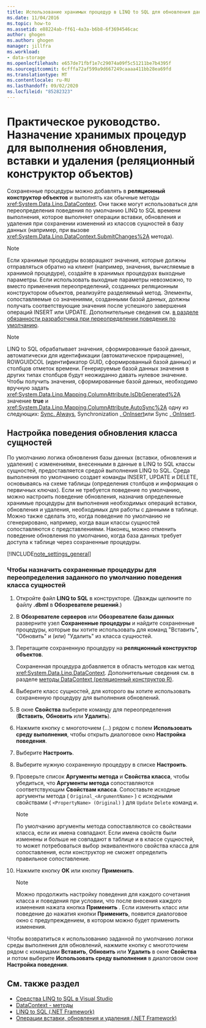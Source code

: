```yaml
---
title: Использование хранимых процедур в LINQ to SQL для обновления данных (реляционный конструктор R)
ms.date: 11/04/2016
ms.topic: how-to
ms.assetid: e88224ab-ff61-4a3a-b6b8-6f3694546cac
author: ghogen
ms.author: ghogen
manager: jillfra
ms.workload:
- data-storage
ms.openlocfilehash: e657de71fbf1e7c29074a09f5c51211be7b4395f
ms.sourcegitcommit: 6cfffa72af599a9d667249caaaa411bb28ea69fd
ms.translationtype: MT
ms.contentlocale: ru-RU
ms.lasthandoff: 09/02/2020
ms.locfileid: "85282323"
---
```

# <a name="how-to-assign-stored-procedures-to-perform-updates-inserts-and-deletes-or-designer"></a>Практическое руководство. Назначение хранимых процедур для выполнения обновления, вставки и удаления (реляционный конструктор объектов)

Сохраненные процедуры можно добавлять в **реляционный конструктор объектов** и выполнять как обычные методы <xref:System.Data.Linq.DataContext>. Они также могут использоваться для переопределения поведения по умолчанию LINQ to SQL времени выполнения, которое выполняет операции вставки, обновления и удаления при сохранении изменений из классов сущностей в базу данных (например, при вызове <xref:System.Data.Linq.DataContext.SubmitChanges%2A> метода).

> [!NOTE]
> Если хранимые процедуры возвращают значения, которые должны отправляться обратно на клиент (например, значения, вычисляемые в хранимой процедуре), создайте в хранимых процедурах выходные параметры. Если использовать выходные параметры невозможно, то вместо применения переопределений, созданных реляционным конструктором объектов, реализуйте разделяемый метод. Элементы, сопоставляемые со значениями, созданными базой данных, должны получать соответствующие значения после успешного завершения операций INSERT или UPDATE. Дополнительные сведения см. [в разделе обязанности разработчика при переопределении поведения по умолчанию](/dotnet/framework/data/adonet/sql/linq/responsibilities-of-the-developer-in-overriding-default-behavior).

> [!NOTE]
> LINQ to SQL обрабатывает значения, сформированные базой данных, автоматически для идентификации (автоматическое приращение), ROWGUIDCOL (идентификатор GUID, сформированный базой данных) и столбцов отметок времени. Генерируемые базой данных значения в других типах столбцов будут неожиданно давать нулевое значение. Чтобы получить значения, сформированные базой данных, необходимо вручную задать <xref:System.Data.Linq.Mapping.ColumnAttribute.IsDbGenerated%2A> значение **true** и <xref:System.Data.Linq.Mapping.ColumnAttribute.AutoSync%2A> одну из следующих: [Sync. Always](<xref:System.Data.Linq.Mapping.AutoSync.Always>), Synchronization [. OnInsert](<xref:System.Data.Linq.Mapping.AutoSync.OnInsert>)или Sync [. OnInsert](<xref:System.Data.Linq.Mapping.AutoSync.OnUpdate>).

## <a name="configure-the-update-behavior-of-an-entity-class"></a>Настройка поведения обновления класса сущностей

По умолчанию логика обновления базы данных (вставки, обновления и удаления) с изменениями, внесенными в данные в LINQ to SQL классы сущностей, предоставляется средой выполнения LINQ to SQL. Среда выполнения по умолчанию создает команды INSERT, UPDATE и DELETE, основываясь на схеме таблицы (определения столбцов и информация о первичных ключах). Если не требуется поведение по умолчанию, можно настроить поведение обновления, назначив определенные хранимые процедуры для выполнения необходимых операций вставки, обновления и удаления, необходимых для работы с данными в таблице. Можно также сделать это, когда поведение по умолчанию не сгенерировано, например, когда ваши классы сущностей сопоставляются с представлениями. Наконец, можно отменить поведение обновления по умолчанию, когда база данных требует доступа к таблице через сохраненные процедуры.

[!INCLUDE[note_settings_general](../data-tools/includes/note_settings_general_md.md)]

### <a name="to-assign-stored-procedures-to-override-the-default-behavior-of-an-entity-class"></a>Чтобы назначить сохраненные процедуры для переопределения заданного по умолчанию поведения класса сущностей

1. Откройте файл **LINQ to SQL** в конструкторе. (Дважды щелкните по файлу **.dbml** в **Обозревателе решений**.)

2. В **Обозревателе серверов** или **Обозревателе базы данных** разверните узел **Сохраненные процедуры** и найдите сохраненные процедуры, которые вы хотите использовать для команд "Вставить", "Обновить" и (или) "Удалить" из класса сущностей.

3. Перетащите сохраненную процедуру на **реляционный конструктор объектов**.

     Сохраненная процедура добавляется в область методов как метод <xref:System.Data.Linq.DataContext>. Дополнительные сведения см. в разделе [методы DataContext (реляционный конструктор R)](../data-tools/datacontext-methods-o-r-designer.md).

4. Выберите класс сущностей, для которого вы хотите использовать сохраненную процедуру для выполнения обновлений.

5. В окне **Свойства** выберите команду для переопределения (**Вставить**, **Обновить** или **Удалить**).

6. Нажмите кнопку с многоточием (...) рядом с полем **Использовать среду выполнения**, чтобы открыть диалоговое окно **Настройка поведения**.

7. Выберите **Настроить**.

8. Выберите нужную сохраненную процедуру в списке **Настроить**.

9. Проверьте список **Аргументы метода** и **Свойства класса**, чтобы убедиться, что **Аргументы метода** сопоставляются соответствующим **Свойствам класса**. Сопоставьте исходные аргументы метода ( `Original_<ArgumentName>` ) с исходными свойствами ( `<PropertyName> (Original)` ) для `Update` `Delete` команд и.

    > [!NOTE]
    > По умолчанию аргументы метода сопоставляются со свойствами класса, если их имена совпадают. Если имена свойств были изменены и больше не совпадают в таблице и в классе сущностей, то может потребоваться выбор эквивалентного свойства класса для сопоставления, если конструктор не сможет определить правильное сопоставление.

10. Нажмите кнопку **OK** или кнопку **Применить**.

    > [!NOTE]
    > Можно продолжить настройку поведения для каждого сочетания класса и поведения при условии, что после внесения каждого изменения нажата кнопка **Применить** . Если изменить класс или поведение до нажатия кнопки **Применить**, появится диалоговое окно с предупреждением, в котором можно будет применить изменения.

Чтобы возвратиться к использованию заданной по умолчанию логики среды выполнения для обновлений, нажмите кнопку с многоточием рядом с командами **Вставить**, **Обновить** или **Удалить** в окне **Свойства** и потом выберите **Использовать среду выполнения** в диалоговом окне **Настройка поведения**.

## <a name="see-also"></a>См. также раздел

- [Средства LINQ to SQL в Visual Studio](../data-tools/linq-to-sql-tools-in-visual-studio2.md)
- [DataContext - методы](../data-tools/datacontext-methods-o-r-designer.md)
- [LINQ to SQL (.NET Framework)](/dotnet/framework/data/adonet/sql/linq/index)
- [Операции вставки, обновления и удаления (.NET Framework)](/dotnet/framework/data/adonet/sql/linq/insert-update-and-delete-operations)

